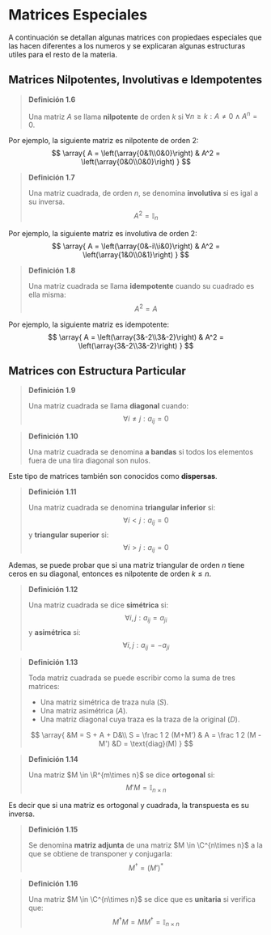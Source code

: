 # Matrices Especiales

A continuación se detallan algunas matrices con propiedaes especiales que las hacen diferentes a los numeros y se explicaran algunas estructuras utiles para el resto de la materia.

## Matrices Nilpotentes, Involutivas e Idempotentes

> **Definición 1.6**
>
> Una matriz $A$ se llama **nilpotente** de orden $k$ si $\forall n \ge k:A \neq 0 \land A^n = 0.$

Por ejemplo, la siguiente matriz es nilpotente de orden 2:
$$
\array{
A = \left(\array{0&1\\0&0}\right) & A^2 = \left(\array{0&0\\0&0}\right)
}
$$

> **Definición 1.7**
>
> Una matriz cuadrada, de orden $n,$ se denomina **involutiva** si es igal a su inversa.
> $$
> A^2 = \mathbb{I}_n
> $$

Por ejemplo, la siguiente matriz es involutiva de orden 2:
$$
\array{
A = \left(\array{0&-i\\i&0}\right) &
A^2 = \left(\array{1&0\\0&1}\right)
}
$$

> **Definición 1.8**
>
> Una matriz cuadrada se llama **idempotente** cuando su cuadrado es ella misma:
> $$
> A^2 = A
> $$

Por ejemplo, la siguiente matriz es idempotente:
$$
\array{
A = \left(\array{3&-2\\3&-2}\right) &
A^2 = \left(\array{3&-2\\3&-2}\right)
}
$$

## Matrices con Estructura Particular

> **Definición 1.9**
>
> Una matriz cuadrada se llama **diagonal** cuando:
> $$
> \forall i \neq j: a_{ij} = 0
> $$

> **Definición 1.10**
>
> Una matriz cuadrada se denomina **a bandas** si todos los elementos fuera de una tira diagonal son nulos.

Este tipo de matrices también son conocidos como **dispersas**.

> **Definición 1.11**
>
> Una matriz cuadrada se denomina **triangular inferior** si:
> $$
> \forall i < j:a_{ij} = 0
> $$
> y **triangular superior** si:
> $$
> \forall i > j:a_{ij} = 0
> $$

Ademas, se puede probar que si una matriz triangular de orden $n$ tiene ceros en su diagonal, entonces es nilpotente de orden $k \le n.$

> **Definición 1.12**
>
> Una matriz cuadrada se dice **simétrica** si:
> $$
> \forall i,j: a_{ij} = a_{ji}
> $$
> y **asimétrica** si:
> $$
> \forall i,j: a_{ij} = -a_{ji}
> $$

> **Definición 1.13**
>
> Toda matriz cuadrada se puede escribir como la suma de tres matrices:
>
> - Una matriz simétrica de traza nula $(S).$
> - Una matriz asimétrica $(A).$
> - Una matriz diagonal cuya traza es la traza de la original $(D).$
>
> $$
> \array{
> &M = S + A + D&\\
> S = \frac 1 2 (M+M') & A = \frac 1 2 (M - M') &D = \text{diag}(M)
> }
> $$

> **Definición 1.14**
>
> Una matriz $M \in \R^{m\times n}$  se dice **ortogonal** si:
> $$
> M'M = \mathbb{I}_{n\times n}
> $$

Es decir que si una matriz es ortogonal y cuadrada, la transpuesta es su inversa.

> **Definición 1.15**
>
> Se denomina **matriz adjunta** de una matriz $M \in \C^{n\times n}$ a la que se obtiene de transponer y conjugarla:
> $$
> M^{\dagger} = (M')^*
> $$

> **Definición 1.16**
>
> Una matriz $M \in \C^{n\times n}$ se dice que es **unitaria** si verifica que:
> $$
> M^\dagger M = M M^\dagger = \mathbb{I}_{n\times n}
> $$





















